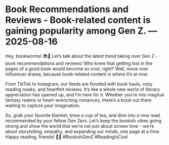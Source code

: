 # Book Recommendations and Reviews - Book-related content is gaining popularity among Gen Z. — 2025-08-16

Hey, bookworms! 📚🐛 Let’s talk about the latest trend taking over Gen Z - book recommendations and reviews! Who knew that getting lost in the pages of a good book would become so cool, right? Well, move over influencer drama, because book-related content is where it’s at now.

From TikTok to Instagram, our feeds are flooded with book hauls, cozy reading nooks, and heartfelt reviews. It’s like a whole new world of literary appreciation has opened up, and I’m here for it. Whether you’re into magical fantasy realms or heart-wrenching romances, there’s a book out there waiting to capture your imagination.

So, grab your favorite blanket, brew a cup of tea, and dive into a new read recommended by your fellow Gen Zers. Let’s keep the bookish vibes going strong and show the world that we’re not just about screen time - we’re about storytelling, empathy, and expanding our minds, one page at a time. Happy reading, friends! 📖✨ #BookishGenZ #ReadingIsCool